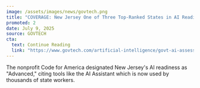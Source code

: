 ```yaml
---
image: /assets/images/news/govtech.png
title: "COVERAGE: New Jersey One of Three Top-Ranked States in AI Readiness Assessment"
promoted: 2
date: July 9, 2025
source: GOVTECH
cta:
  text: Continue Reading
  link: "https://www.govtech.com/artificial-intelligence/govt-ai-assessment-ranks-states-readiness-adoption-levels"
---
```

The nonprofit Code for America designated New Jersey's AI readiness as "Advanced," citing tools like the AI Assistant which is now used by thousands of state workers.

